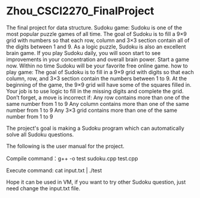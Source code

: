 # Zhou_CSCI2270_FinalProject

The final project for data structure.
Sudoku game: Sudoku is one of the most popular puzzle games of all time. The goal of Sudoku is to fill a 9×9 grid with numbers so that each row, column and 3×3 section contain all of the digits between 1 and 9. As a logic puzzle, Sudoku is also an excellent brain game. If you play Sudoku daily, you will soon start to see improvements in your concentration and overall brain power. Start a game now. Within no time Sudoku will be your favorite free online game.
how to play game:
The goal of Sudoku is to fill in a 9×9 grid with digits so that each column, row, and 3×3 section contain the numbers between 1 to 9. At the beginning of the game, the 9×9 grid will have some of the squares filled in. Your job is to use logic to fill in the missing digits and complete the grid. Don’t forget, a move is incorrect if:
Any row contains more than one of the same number from 1 to 9
Any column contains more than one of the same number from 1 to 9
Any 3×3 grid contains more than one of the same number from 1 to 9

The project's goal is making a Sudoku program which can automatically solve all Sudoku questions.

The following is the user manual for the project.

Compile command：g++ -o test sudoku.cpp test.cpp

Execute command: cat input.txt | ./test

Hope it can be used in VM, if you want to try other Sudoku question, just need change the input.txt file.
